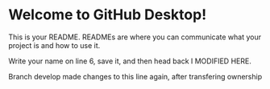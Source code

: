 # Welcome to GitHub Desktop!

This is your README. READMEs are where you can communicate what your project is and how to use it.

Write your name on line 6, save it, and then head back I MODIFIED HERE.

Branch develop made changes to this line again, after transfering ownership
